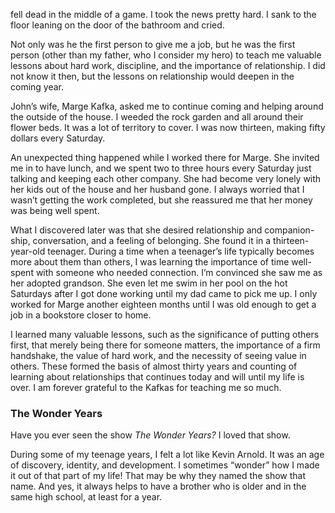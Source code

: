 fell dead in the middle of a game. I took the news pretty hard. I sank to the floor
leaning on the door of the bathroom and cried.

Not only was he the first person to give me a job, but he was the first person
(other than my father, who I consider my hero) to teach me valuable lessons about
hard work, discipline, and the importance of relationship. I did not know it then,
but the lessons on relationship would deepen in the coming year.

John’s wife, Marge Kafka, asked me to continue coming and helping around
the outside of the house. I weeded the rock garden and all around their flower
beds. It was a lot of territory to cover. I was now thirteen, making fifty dollars
every Saturday.

An unexpected thing happened while I worked there for Marge. She invited
me in to have lunch, and we spent two to three hours every Saturday just talking
and keeping each other company. She had become very lonely with her kids out
of the house and her husband gone. I always worried that I wasn’t getting the
work completed, but she reassured me that her money was being well spent.

What I discovered later was that she desired relationship and companion-
ship, conversation, and a feeling of belonging. She found it in a thirteen-year-old
teenager. During a time when a teenager’s life typically becomes more about
them than others, I was learning the importance of time well-spent with someone
who needed connection. I’m convinced she saw me as her adopted grandson. She
even let me swim in her pool on the hot Saturdays after I got done working until
my dad came to pick me up. I only worked for Marge another eighteen months
until I was old enough to get a job in a bookstore closer to home.

I learned many valuable lessons, such as the significance of putting others
first, that merely being there for someone matters, the importance of a firm
handshake, the value of hard work, and the necessity of seeing value in others.
These formed the basis of almost thirty years and counting of learning about
relationships that continues today and will until my life is over. I am forever
grateful to the Kafkas for teaching me so much.

### The Wonder Years

Have you ever seen the show _The Wonder Years?_ I loved that show.

During some of my teenage years, I felt a lot like Kevin Arnold. It was an
age of discovery, identity, and development. I sometimes “wonder” how I made
it out of that part of my life! That may be why they named the show that name.
And yes, it always helps to have a brother who is older and in the same high
school, at least for a year.